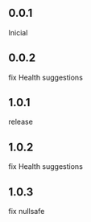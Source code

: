 ## 0.0.1
Inicial

## 0.0.2
fix Health suggestions

## 1.0.1
release

## 1.0.2
fix Health suggestions

## 1.0.3
fix nullsafe